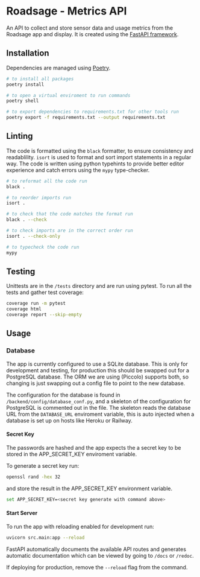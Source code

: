 # Roadsage - Metrics API

An API to collect and store sensor data and usage metrics from the Roadsage app and display. It is created using the [FastAPI framework](https://fastapi.tiangolo.com/).

## Installation

Dependencies are managed using [Poetry](https://python-poetry.org/).

```sh
# to install all packages
poetry install

# to open a virtual enviroment to run commands
poetry shell

# to export dependencies to requirements.txt for other tools run
poetry export -f requirements.txt --output requirements.txt
```

## Linting

The code is formatted using the `black` formatter, to ensure consistency and readablility.
`isort` is used to format and sort import statements in a regular way.
The code is written using python typehints to provide better editor experience and catch errors using the `mypy` type-checker.

```sh
# to reformat all the code run
black .

# to reorder imports run
isort .

# to check that the code matches the format run
black . --check

# to check imports are in the correct order run
isort . --check-only

# to typecheck the code run
mypy
```

## Testing

Unittests are in the `/tests` directory and are run using pytest. To run all the tests and gather test coverage:

```sh
coverage run -m pytest
coverage html
coverage report --skip-empty
```

## Usage

### Database

The app is currently configured to use a SQLite database. This is only for development and testing, for production this should be swapped out for a PostgreSQL database. The ORM we are using (Piccolo) supports both, so changing is just swapping out a config file to point to the new database.

The configuration for the database is found in `/backend/config/database_conf.py`, and a skeleton of the configuration for PostgreSQL is commented out in the file. The skeleton reads the database URL from the `DATABASE_URL` enviroment variable, this is auto injected when a database is set up on hosts like Heroku or Railway.

#### Secret Key

The passwords are hashed and the app expects the a secret key to be stored in the APP_SECRET_KEY enviroment variable.

To generate a secret key run:

```sh
openssl rand -hex 32
```

and store the result in the APP_SECRET_KEY environment variable.

```sh
set APP_SECRET_KEY=<secret key generate with command above>
```

#### Start Server

To run the app with reloading enabled for development run:

```sh
uvicorn src.main:app --reload
```

FastAPI automatically documents the available API routes and generates automatic documentation which can be viewed by going to `/docs` or `/redoc`.

If deploying for production, remove the `--reload` flag from the command.
